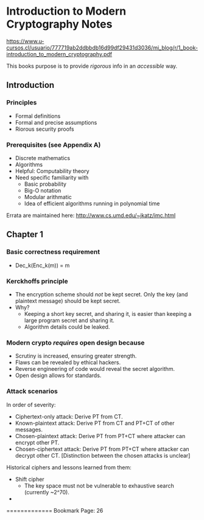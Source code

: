 # Introduction to Modern Cryptography Notes

https://www.u-cursos.cl/usuario/777719ab2ddbbdb16d99df29431d3036/mi_blog/r/1_book-introduction_to_modern_cryptography.pdf

This books purpose is to provide *rigorous* info in an *accessible* way.

## Introduction

### Principles
- Formal definitions
- Formal and precise assumptions
- Riorous security proofs

### Prerequisites (see Appendix A)
- Discrete mathematics
- Algorithms
- Helpful: Computability theory
- Need specific familiarity with
  - Basic probability
  - Big-O notation
  - Modular arithmatic
  - Idea of efficient algorithms running in polynomial time

Errata are maintained here:
http://www.cs.umd.edu/~jkatz/imc.html

## Chapter 1

### Basic correctness requirement
- Dec_k(Enc_k(m)) = m

### Kerckhoffs principle
- The encryption scheme should *not* be kept secret. Only the key (and plaintext message) should be kept secret.
- Why?
  - Keeping a short key secret, and sharing it, is easier than keeping a large program secret and sharing it.
  - Algorithm details could be leaked.

### Modern crypto *requires* open design because
- Scrutiny is increased, ensuring greater strength.
- Flaws can be revealed by ethical hackers.
- Reverse engineering of code would reveal the secret algorithm.
- Open design allows for standards.

### Attack scenarios

In order of severity:
- Ciphertext-only attack: Derive PT from CT.
- Known-plaintext attack: Derive PT from CT and PT+CT of other messages.
- Chosen-plaintext attack: Derive PT from PT+CT where attacker can encrypt other PT.
- Chosen-ciphertext attack: Derive PT from PT+CT where attacker can decrypt other CT.
[Distinction between the chosen attacks is unclear]

Historical ciphers and lessons learned from them:
- Shift cipher
  - The key space must not be vulnerable to exhaustive search (currently ~2^70).
- 


=============
Bookmark Page:
26
